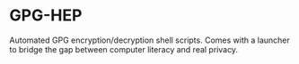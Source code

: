 # GPG-HEP
Automated GPG encryption/decryption shell scripts. Comes with a launcher to bridge the gap between computer literacy and real privacy.
